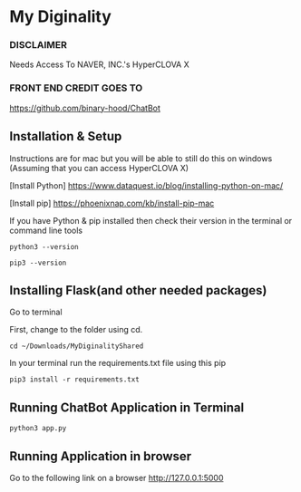 # My Diginality

### DISCLAIMER ###
Needs Access To NAVER, INC.'s HyperCLOVA X

### FRONT END CREDIT GOES TO
https://github.com/binary-hood/ChatBot

## Installation & Setup

Instructions are for mac but you will be able to still do this on windows (Assuming that you can access HyperCLOVA X)

[Install Python] https://www.dataquest.io/blog/installing-python-on-mac/

[Install pip] https://phoenixnap.com/kb/install-pip-mac

If you have Python & pip installed then check their version in the terminal or command line tools

```
python3 --version
```

```
pip3 --version
```

## Installing Flask(and other needed packages)

Go to terminal

First, change to the folder using cd. 

```
cd ~/Downloads/MyDiginalityShared
```

In your terminal run the requirements.txt file using this pip

```
pip3 install -r requirements.txt
```


## Running ChatBot Application in Terminal

```
python3 app.py
```

## Running Application in browser

Go to the following link on a browser
http://127.0.0.1:5000